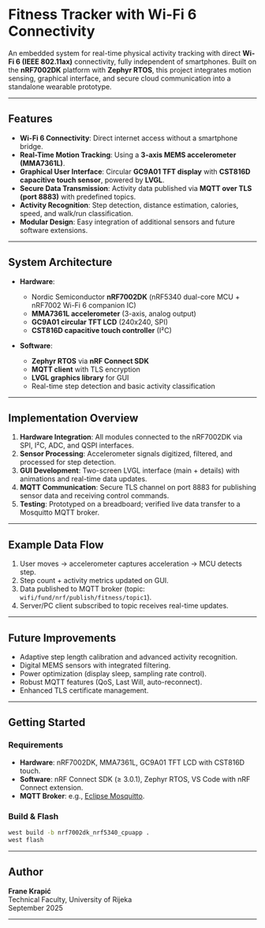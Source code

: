 # Fitness Tracker with Wi-Fi 6 Connectivity

An embedded system for real-time physical activity tracking with direct **Wi-Fi 6 (IEEE 802.11ax)** connectivity, fully independent of smartphones. Built on the **nRF7002DK** platform with **Zephyr RTOS**, this project integrates motion sensing, graphical interface, and secure cloud communication into a standalone wearable prototype.

---

## Features

- **Wi-Fi 6 Connectivity**: Direct internet access without a smartphone bridge.
- **Real-Time Motion Tracking**: Using a **3-axis MEMS accelerometer (MMA7361L)**.
- **Graphical User Interface**: Circular **GC9A01 TFT display** with **CST816D capacitive touch sensor**, powered by **LVGL**.
- **Secure Data Transmission**: Activity data published via **MQTT over TLS (port 8883)** with predefined topics.
- **Activity Recognition**: Step detection, distance estimation, calories, speed, and walk/run classification.
- **Modular Design**: Easy integration of additional sensors and future software extensions.

---

## System Architecture

- **Hardware**:  
  - Nordic Semiconductor **nRF7002DK** (nRF5340 dual-core MCU + nRF7002 Wi-Fi 6 companion IC)  
  - **MMA7361L accelerometer** (3-axis, analog output)  
  - **GC9A01 circular TFT LCD** (240x240, SPI)  
  - **CST816D capacitive touch controller** (I²C)  

- **Software**:  
  - **Zephyr RTOS** via **nRF Connect SDK**  
  - **MQTT client** with TLS encryption  
  - **LVGL graphics library** for GUI  
  - Real-time step detection and basic activity classification  

---

## Implementation Overview

1. **Hardware Integration**: All modules connected to the nRF7002DK via SPI, I²C, ADC, and QSPI interfaces.  
2. **Sensor Processing**: Accelerometer signals digitized, filtered, and processed for step detection.  
3. **GUI Development**: Two-screen LVGL interface (main + details) with animations and real-time data updates.  
4. **MQTT Communication**: Secure TLS channel on port 8883 for publishing sensor data and receiving control commands.  
5. **Testing**: Prototyped on a breadboard; verified live data transfer to a Mosquitto MQTT broker.  

---

## Example Data Flow

1. User moves → accelerometer captures acceleration → MCU detects step.  
2. Step count + activity metrics updated on GUI.  
3. Data published to MQTT broker (topic: `wifi/fund/nrf/publish/fitness/topic1`).  
4. Server/PC client subscribed to topic receives real-time updates.  

---

## Future Improvements

- Adaptive step length calibration and advanced activity recognition.  
- Digital MEMS sensors with integrated filtering.  
- Power optimization (display sleep, sampling rate control).  
- Robust MQTT features (QoS, Last Will, auto-reconnect).  
- Enhanced TLS certificate management.  

---

## Getting Started

### Requirements
- **Hardware**: nRF7002DK, MMA7361L, GC9A01 TFT LCD with CST816D touch.  
- **Software**: nRF Connect SDK (≥ 3.0.1), Zephyr RTOS, VS Code with nRF Connect extension.  
- **MQTT Broker**: e.g., [Eclipse Mosquitto](https://mosquitto.org).  

### Build & Flash
```bash
west build -b nrf7002dk_nrf5340_cpuapp .
west flash
```

---

## Author

**Frane Krapić**  
Technical Faculty, University of Rijeka  
September 2025

---
